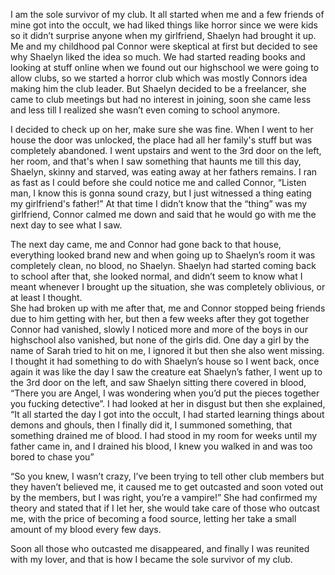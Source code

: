  

I am the sole survivor of my club. It all started when me and a few friends of mine got into the occult, we had liked things like horror since we were kids so it didn’t surprise anyone when my girlfriend, Shaelyn had brought it up. Me and my childhood pal Connor were skeptical at first but decided to see why Shaelyn liked the idea so much. We had started reading books and looking at stuff online when we found out our highschool we were going to allow clubs, so we started a horror club which was mostly Connors idea making him the club leader. But Shaelyn decided to be a freelancer, she came to club meetings but had no interest in joining, soon she came less and less till I realized she wasn’t even coming to school anymore.

I decided to check up on her, make sure she was fine. When I went to her house the door was unlocked, the place had all her family's stuff but was completely abandoned. I went upstairs and went to the 3rd door on the left, her room, and that's when I saw something that haunts me till this day, Shaelyn, skinny and starved, was eating away at her fathers remains. I ran as fast as I could before she could notice me and called Connor, “Listen man, I know this is gonna sound crazy, but I just witnessed a thing eating my girlfriend's father!” At that time I didn’t know that the “thing” was my girlfriend, Connor calmed me down and said that he would go with me the next day to see what I saw.

The next day came, me and Connor had gone back to that house, everything looked brand new and when going up to Shaelyn’s room it was completely clean, no blood, no Shaelyn. Shaelyn had started coming back to school after that, she looked normal, and didn’t seem to know what I meant whenever I brought up the situation, she was completely oblivious, or at least I thought.  
 She had broken up with me after that, me and Connor stopped being friends due to him getting with her, but then a few weeks after they got together Connor had vanished, slowly I noticed more and more of the boys in our highschool also vanished, but none of the girls did. One day a girl by the name of Sarah tried to hit on me, I ignored it but then she also went missing. I thought it had something to do with Shaelyn’s house so I went back, once again it was like the day I saw the creature eat Shaelyn’s father, I went up to the 3rd door on the left, and saw Shaelyn sitting there covered in blood, “There you are Angel, I was wondering when you’d put the pieces together you fucking detective”. I had looked at her in disgust but then she explained, “It all started the day I got into the occult, I had started learning things about demons and ghouls, then I finally did it, I summoned something, that something drained me of blood. I had stood in my room for weeks until my father came in, and I drained his blood, I knew you walked in and was too bored to chase you”

“So you knew, I wasn’t crazy, I’ve been trying to tell other club members but they haven’t believed me, it caused me to get outcasted and soon voted out by the members, but I was right, you’re a vampire!” She had confirmed my theory and stated that if I let her, she would take care of those who outcast me, with the price of becoming a food source, letting her take a small amount of my blood every few days.

Soon all those who outcasted me disappeared, and finally I was reunited with my lover, and that is how I became the sole survivor of my club.
